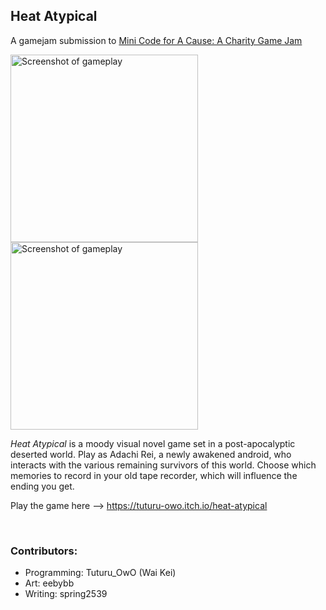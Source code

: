 <h2>Heat Atypical</h2>
<p>A gamejam submission to <a href="https://itch.io/jam/mini-code-for-a-cause">Mini Code for A Cause: A Charity Game Jam</a></p>
<p float="left">
  <img src="https://i.imgur.com/idWKfI9.png" alt="Screenshot of gameplay" width=300/>
  <img src="https://i.imgur.com/FHce5Xx.png" alt="Screenshot of gameplay" width=300/>
</p>
<p><i>Heat Atypical</i> is a moody visual novel game set in a post-apocalyptic deserted world. Play as Adachi Rei, a newly awakened android, who interacts with the various remaining survivors of this world. Choose which memories to record in your old tape recorder, which will influence the ending you get.</p>
<p>Play the game here --> <a href="https://tuturu-owo.itch.io/heat-atypical">https://tuturu-owo.itch.io/heat-atypical</a></p>
<br> 
<h3>Contributors:</h3>
<ul>
  <li>Programming: Tuturu_OwO (Wai Kei)</li>
  <li>Art: eebybb</li>
  <li>Writing: spring2539</li>
</ul>

